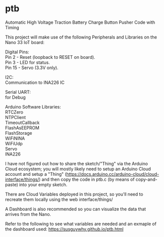 # ptb
Automatic High Voltage Traction Battery Charge Button Pusher Code with Timing

This project will make use of the following Peripherals and Libraries on the Nano 33 IoT board:

Digital Pins:  
Pin 2  - Reset (loopback to RESET on board).  
Pin 3  - LED for status.  
Pin 15 - Servo (3.3V only).

I2C:  
Communication to INA226 IC

Serial UART:  
for Debug

Arduino Software Libraries:  
RTCZero  
NTPClient  
TimeoutCallback  
FlashAsEEPROM  
FlashStorage  
WiFiNINA  
WiFiUdp  
Servo  
INA226  

I have not figured out how to share the sketch/"Thing" via the Arduino Cloud ecosystem; 
you will mostly likely need to setup an Arduino Cloud account and setup a "Thing" (https://docs.arduino.cc/arduino-cloud/cloud-interface/things/) and then copy the code in ptb.c (by means of copy-and-paste) into your empty sketch.

There are Cloud Variables deployed in this project, so you'll need to recreate them locally using the web interface/things/

A Dashboard is also recommended so you can visualize the data that arrives from the Nano.

Refer to the following to see what variables are needed and an exmaple of the dashboard used: 
https://susguywhy.github.io/ptb.html

